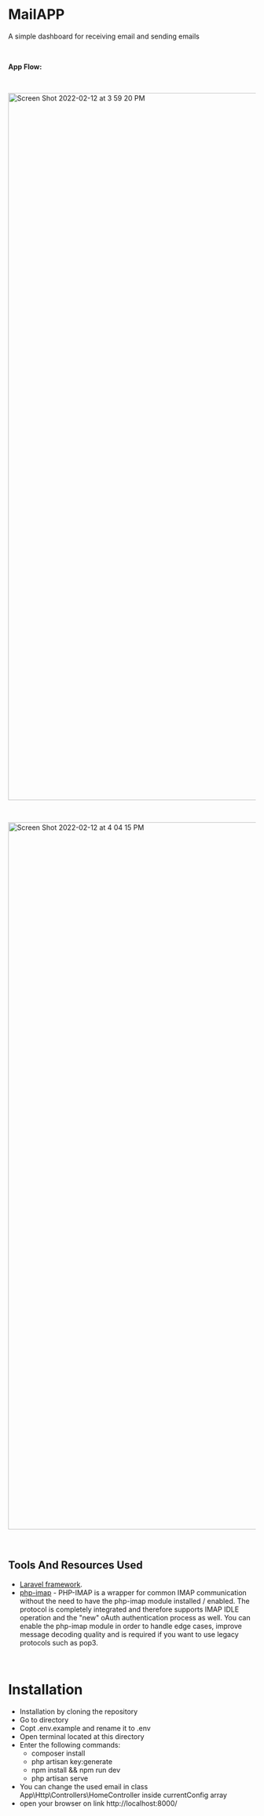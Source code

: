 # MailAPP


A simple dashboard for receiving email and sending emails


&nbsp; 


**App Flow:**

&nbsp; 
&nbsp; 

<img width="1440" alt="Screen Shot 2022-02-12 at 3 59 20 PM" src="https://user-images.githubusercontent.com/42350093/153711452-0b92c451-b206-4419-84a2-f4150d2a072c.png">

&nbsp; 

<img width="1440" alt="Screen Shot 2022-02-12 at 4 04 15 PM" src="https://user-images.githubusercontent.com/42350093/153711457-db9bc1f3-d3f1-4891-b693-c76478407d3d.png">


&nbsp; 
&nbsp; 

## Tools And Resources Used
- [Laravel framework](https://laravel.com/).
- [php-imap](https://github.com/Webklex/php-imap) - PHP-IMAP is a wrapper for common IMAP communication without the need to have the php-imap module installed / enabled. The protocol is completely integrated and therefore supports IMAP IDLE operation and the "new" oAuth authentication process as well. You can enable the php-imap module in order to handle edge cases, improve message decoding quality and is required if you want to use legacy protocols such as pop3.


&nbsp; 
&nbsp; 


# Installation

* Installation by cloning the repository
* Go to directory
* Copt .env.example and rename it to .env
* Open terminal located at this directory
* Enter the following commands:
    - composer install
    - php artisan key:generate
    - npm install && npm run dev
    - php artisan serve
* You can change the used email in class App\Http\Controllers\HomeController inside currentConfig array
* open your browser on link http://localhost:8000/

&nbsp; 
&nbsp; 
